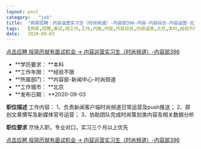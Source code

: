 ```yaml
---
layout:	post
category:	"job"
title:	"网易招聘：内容运营实习生（时尚频道）-内容部396-内容-内容综合-内容运营-北京本科经验不限"
tags:	[网易,招聘,面试,找工作,工作,内推,内容,内容综合,内容运营,北京,本科,经验不限]
date:	2020-09-03
---
```


[点击应聘 投简历就有面试机会 -> 内容运营实习生（时尚频道）-内容部396](http://mobile.bole.netease.com/bole/boleDetail?id=24629&employeeId=346f03c3cda5f04c&key=all)



- **学历要求： **本科
- **工作年限： **经验不限
- **所属部门： **内容部-新闻中心-时尚频道
- **工作城市： **北京
- **发布日期： **2020-09-03



**职位描述**
工作内容：
1、负责新闻客户端时尚频道日常运营及push推送；
2、原创文章撰写及新媒体官号运营；
3、协助团队完成时尚策划类内容及相关数据分析



**职位要求**
尽快入职，专业对口，实习三个月以上优先



[点击应聘 投简历就有面试机会 -> 内容运营实习生（时尚频道）-内容部396](http://mobile.bole.netease.com/bole/boleDetail?id=24629&employeeId=346f03c3cda5f04c&key=all)